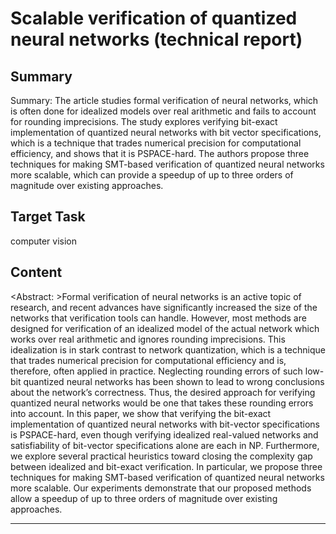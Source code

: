# Scalable verification of quantized neural networks (technical report)

## Summary

Summary: The article studies formal verification of neural networks, which is often done for idealized models over real arithmetic and fails to account for rounding imprecisions. The study explores verifying bit-exact implementation of quantized neural networks with bit vector specifications, which is a technique that trades numerical precision for computational efficiency, and shows that it is PSPACE-hard. The authors propose three techniques for making SMT-based verification of quantized neural networks more scalable, which can provide a speedup of up to three orders of magnitude over existing approaches.


## Target Task

computer vision

## Content

<Abstract: >Formal verification of neural networks is an active topic of research, and recent advances have significantly increased the size of the networks that verification tools can handle. However, most methods are designed for verification of an idealized model of the actual network which works over real arithmetic and ignores rounding imprecisions. This idealization is in stark contrast to network quantization, which is a technique that trades numerical precision for computational efficiency and is, therefore, often applied in practice. Neglecting rounding errors of such low-bit quantized neural networks has been shown to lead to wrong conclusions about the network’s correctness. Thus, the desired approach for verifying quantized neural networks would be one that takes these rounding errors into account. In this paper, we show that verifying the bit-exact implementation of quantized neural networks with bit-vector specifications is PSPACE-hard, even though verifying idealized real-valued networks and satisfiability of bit-vector specifications alone are each in NP. Furthermore, we explore several practical heuristics toward closing the complexity gap between idealized and bit-exact verification. In particular, we propose three techniques for making SMT-based verification of quantized neural networks more scalable. Our experiments demonstrate that our proposed methods allow a speedup of up to three orders of magnitude over existing approaches.



---

